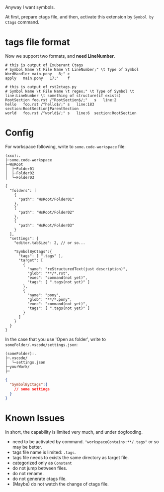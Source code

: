 Anyway I want symbols.

At first, prepare ctags file, and then, activate this extension by `Symbol by Ctags` command.

tags file format
====================

Now we support two formats, and **need LineNumber**.

```console
# this is output of Exuberant Ctags
# Symbol Name \t File Name \t LineNumber;" \t Type of Symbol
WordHandler	main.pony	8;"	c
apply	main.pony	17;"	f
```

```console
# this is output of rst2ctags.py
# Symbol Name \t File Name \t regex;" \t Type of Symbol \t line:LineNumber \t something of structure(if exists)
RootSection	foo.rst	/^RootSection$/;"	s	line:2
hello	foo.rst	/^hello$/;"	s	line:183	section:RootSection|ParentSection
world	foo.rst	/^world$/;"	s	line:6	section:RootSection
```

Config
====================

For workspace following, write to `some.code-workspace` file:

```console
(xxx):.
├─some.code-workspace
├─WsRoot
│  ├─Folder01
│  ├─Folder02
│  └─Folder03
```

```some.code-workspace
{
  "folders": [
    {
      "path": "WsRoot/Folder01"
    },
    {
      "path": "WsRoot/Folder02"
    },
    {
      "path": "WsRoot/Folder03"
    }
  ],
  "settings": {
    "editor.tabSize": 2, // or so...

    "SymbolByCtags":{
      "tags": [ ".tags" ],
      "target": [
        {
          "name": "reStructuredText(just description)",
          "glob": "**/*.rst",
          "exec": "command(not yet)",
          "tags": [ ".tags(not yet)" ]
        },
        {
          "name": "pony",
          "glob": "**/*.pony",
          "exec": "command(not yet)",
          "tags": [ ".tags(not yet)" ]
        }
      ]
    }
  }
}
```

In the case that you use 'Open as folder', write to `someFolder/.vscode/settings.json`:

```console
(someFolder):.
├─.vscode/
│  └─settings.json
├─yourWork/
├─
```

```settings.json
{
  "SymbolByCtags":{
    // some settings
  }
}
```

Known Issues
====================

In short, the capability is limited very much, and under dogfooding.

* need to be activated by command.
  `"workspaceContains:**/.tags"` or so may be better.
* tags file name is limited: `.tags`.
* tags file needs to exists the same directory as target file.
* categorized only as `Constant`
* do not jump between files.
* do not rename.
* do not generate ctags file.
* (Maybe) do not watch the change of ctags file.
